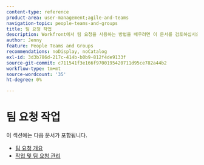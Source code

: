 ```yaml
---
content-type: reference
product-area: user-management;agile-and-teams
navigation-topic: people-teams-and-groups
title: 팀 요청 작업
description: Workfront에서 팀 요청을 사용하는 방법을 배우려면 이 문서를 검토하십시오.
author: Jenny
feature: People Teams and Groups
recommendations: noDisplay, noCatalog
exl-id: 3d3b786d-217c-414b-b0b9-812f4de9133f
source-git-commit: c711541f3e166f9700195420711d95ce782a44b2
workflow-type: tm+mt
source-wordcount: '35'
ht-degree: 0%

---
```


# 팀 요청 작업

이 섹션에는 다음 문서가 포함됩니다.

* [팀 요청 개요](../../people-teams-and-groups/work-with-team-requests/team-requests-overview.md)
* [작업 및 팀 요청 관리](../../people-teams-and-groups/work-with-team-requests/manage-work-and-team-requests.md)
